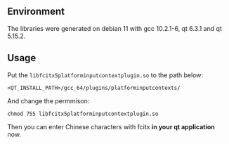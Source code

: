 ## Environment
The libraries were generated on debian 11 with gcc 10.2.1-6, qt 6.3.1 and qt 5.15.2.

## Usage

Put the `libfcitx5platforminputcontextplugin.so` to the path below:
```shell
<QT_INSTALL_PATH>/gcc_64/plugins/platforminputcontexts/
```

And change the permmison:
```shell
chmod 755 libfcitx5platforminputcontextplugin.so
```
Then you can enter Chinese characters with fcitx **in your qt application** now.
